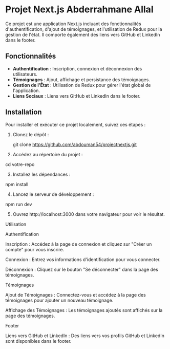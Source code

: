 # Projet Next.js Abderrahmane Allal

Ce projet est une application Next.js incluant des fonctionnalités d'authentification, d'ajout de témoignages, et l'utilisation de Redux pour la gestion de l'état. Il comporte également des liens vers GitHub et LinkedIn dans le footer.

## Fonctionnalités

- **Authentification** : Inscription, connexion et déconnexion des utilisateurs.
- **Témoignages** : Ajout, affichage et persistance des témoignages.
- **Gestion de l'État** : Utilisation de Redux pour gérer l'état global de l'application.
- **Liens Sociaux** : Liens vers GitHub et LinkedIn dans le footer.

## Installation

Pour installer et exécuter ce projet localement, suivez ces étapes :

1. Clonez le dépôt :

   git clone https://github.com/abdouman54/projectnextjs.git

2. Accédez au répertoire du projet :

cd votre-repo

3. Installez les dépendances :

npm install
 
4. Lancez le serveur de développement :

npm run dev

5. Ouvrez http://localhost:3000 dans votre navigateur pour voir le résultat.



Utilisation

Authentification

Inscription : Accédez à la page de connexion et cliquez sur "Créer un compte" pour vous inscrire.

Connexion : Entrez vos informations d'identification pour vous connecter.

Déconnexion : Cliquez sur le bouton "Se déconnecter" dans la page des témoignages.

Témoignages

Ajout de Témoignages : Connectez-vous et accédez à la page des témoignages pour ajouter un nouveau témoignage.

Affichage des Témoignages : Les témoignages ajoutés sont affichés sur la page des témoignages.

Footer

Liens vers GitHub et LinkedIn : Des liens vers vos profils GitHub et LinkedIn sont disponibles dans le footer.